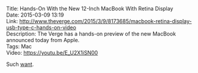 Title: Hands-On With the New 12-Inch MacBook With Retina Display  
Date: 2015-03-09 13:19  
Link: http://www.theverge.com/2015/3/9/8173685/macbook-retina-display-usb-type-c-hands-on-video  
Description: The Verge has a hands-on preview of the new MacBook announced today from Apple.  
Tags: Mac  
Video: https://youtu.be/E_U2X1iSN00  

Such [want][theovernanalyzed].

[theovernanalyzed]: /2015/1/10/my-thoughts-on-apples-rumored-12-inch-macbook-air "My thoughts on Apple's then upcoming Retina MacBook Air"